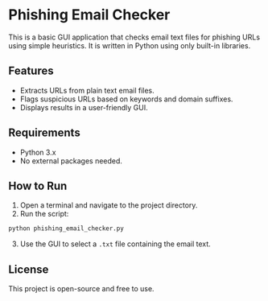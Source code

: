 # Phishing Email Checker

This is a basic GUI application that checks email text files for phishing URLs using simple heuristics. It is written in Python using only built-in libraries.

## Features

- Extracts URLs from plain text email files.
- Flags suspicious URLs based on keywords and domain suffixes.
- Displays results in a user-friendly GUI.

## Requirements

- Python 3.x
- No external packages needed.

## How to Run

1. Open a terminal and navigate to the project directory.
2. Run the script:

```bash
python phishing_email_checker.py
```

3. Use the GUI to select a `.txt` file containing the email text.

## License

This project is open-source and free to use.
